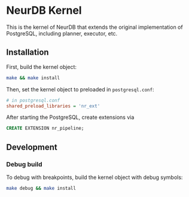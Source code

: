 # NeurDB Kernel

This is the kernel of NeurDB that extends the original implementation of PostgreSQL, including planner, executor, etc.

## Installation

First, build the kernel object:

```bash
make && make install
```

Then, set the kernel object to preloaded in `postgresql.conf`:

```ini
# in postgresql.conf
shared_preload_libraries = 'nr_ext'
```

After starting the PostgreSQL, create extensions via
```sql
CREATE EXTENSION nr_pipeline;
```

## Development

### Debug build

To debug with breakpoints, build the kernel object with debug symbols:

```bash
make debug && make install
```
